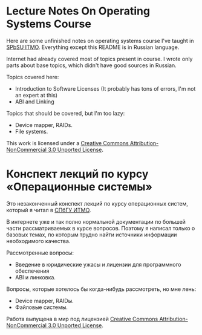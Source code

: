 Lecture Notes On Operating Systems Course
=========================================

Here are some unfinished notes on operating systems course
I've taught in [SPbSU ITMO](http://www.ifmo.ru/).
Everything except this README is in Russian language.

Internet had already covered most of topics present in course.
I wrote only parts about base topics, which didn't have good sources in Russian.

Topics covered here:

* Introduction to Software Licenses (It probably has tons of errors, I'm not an expert at this)
* ABI and Linking

Topics that should be covered, but I'm too lazy:

* Device mapper, RAIDs.
* File systems.

This work is licensed under a [Creative Commons Attribution-NonCommercial 3.0
Unported License](http://creativecommons.org/licenses/by-nc/3.0/).

Конспект лекций по курсу «Операционные системы»
===============================================

Это незаконченный конспект лекций по курсу операционных систем, который я читал
в [СПбГУ ИТМО](http://www.ifmo.ru/).

В интернете уже и так полно нормальной документации по большей части
рассматриваемых в курсе вопросов.
Поэтому я написал только о базовых темах, по которым трудно найти источники
информации необходимого качества.

Рассмотренные вопросы:

* Введение в юридические ужасы и лицензии для программного обеспечения
* ABI и линковка.

Вопросы, которые хотелось бы когда-нибудь рассмотреть, но мне лень:

* Device mapper, RAIDы.
* Файловые системы.

Работа выпущена в мир под лицензией [Creative Commons Attribution-NonCommercial
3.0 Unported License](http://creativecommons.org/licenses/by-nc/3.0/).
